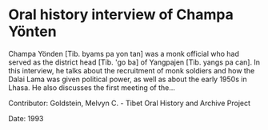 # Oral history interview of Champa Yönten  
Champa Yönden [Tib. byams pa yon tan] was a monk official who had served as the district head [Tib. 'go ba] of Yangpajen [Tib. yangs pa can]. In this interview, he talks about the recruitment of monk soldiers and how the Dalai Lama was given political power, as well as about the early 1950s in Lhasa. He also discusses the first meeting of the... 

Contributor: Goldstein, Melvyn C. - Tibet Oral History and Archive Project  

Date:
1993  

